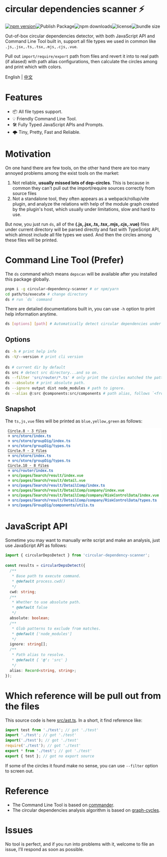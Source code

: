 # circular dependencies scanner ⚡

<div style="display: flex;">
  <a href="https://npmjs.com/package/circular-dependency-scanner">
    <img alt="npm version" src="https://img.shields.io/npm/v/circular-dependency-scanner">
  </a>
  <img alt="Publish Package" src="https://github.com/emosheeep/circular-dependency-scanner/actions/workflows/npm-publish.yml/badge.svg">
  <img alt="npm downloads" src="https://img.shields.io/npm/dt/circular-dependency-scanner">
  <img alt="license" src="https://img.shields.io/npm/l/circular-dependency-scanner">
  <img alt="bundle size" src="https://img.shields.io/bundlephobia/minzip/circular-dependency-scanner">
</div>

Out-of-box circular dependencies detector, with both JavaScript API and Command Line Tool built in, support all file types we used in common like `.js,.jsx,.ts,.tsx,.mjs,.cjs,.vue`.

Pull out `import/require/export` path from files and revert it into to real path (if aliased) with path alias configurations, then calculate the circles among and print which with colors.

English | [中文](./README.zh_CN.md)

# Features

- 📦 All file types support.
- 💡 Friendly Command Line Tool.
- 🛠️ Fully Typed JavaScript APIs and Prompts.
- 🌩 Tiny, Pretty, Fast and Reliable.

# Motivation

On one hand there are few tools, on the other hand there are too many annoyed problems among the exist tools on the market:

1. Not reliable, **usually missed lots of dep-circles**. This is because in common they can't pull out the import/require sources correctly from source files
2. Not a standalone tool, they often appears as a webpack/rollup/vite plugin, and analyze the relations with help of the module graph created by the plugin's host, which usually under limitations, slow and hard to use.

But now, you just run `ds`, all of the **(.js,.jsx,.ts,.tsx,.mjs,.cjs,.vue)** files under current directory will be parsed directly and fast with TypeScript API, which almost include all file types we used. And then the circles among these files will be printed.

# Command Line Tool (Prefer)

The `ds` command which means `depscan` will be available after you installed this package globally.

```sh
pnpm i -g circular-dependency-scanner # or npm/yarn
cd path/to/execute # change directory
ds # run `ds` command
```

There are detailed documentations built in, you can use `-h` option to print help information anytime.

```sh
ds [options] [path] # Automatically detect circular dependencies under the current directory and print the circles.
```

## Options

```sh
ds -h # print help info
ds -V/--version # print cli version

ds # current dir by default
ds src # detect src directory...and so on.
ds --filter 'src/router/*.ts' # only print the circles matched the pattern.
ds --absolute # print absolute path.
ds --ignore output dist node_modules # path to ignore.
ds --alias @:src @components:src/components # path alias, follows `<from>:<to>` convention
```

## Snapshot

The `ts,js,vue` files will be printed as `blue,yellow,green` as follows:

<img alt="output-snapshot" src="./snapshots/output.png" width="600" />

# JavaScript API

Sometime you may want to manually write script and make an analysis, just use JavaScript API as follows:

```ts
import { circularDepsDetect } from 'circular-dependency-scanner';

const results = circularDepsDetect({
  /**
   * Base path to execute command.
   * @default process.cwd()
   */
  cwd: string;
  /**
   * Whether to use absolute path.
   * @default false
   */
  absolute: boolean;
  /**
   * Glob patterns to exclude from matches.
   * @default ['node_modules']
   */
  ignore: string[];
  /**
   * Path alias to resolve.
   * @default { '@': 'src' }
   */
  alias: Record<string, string>;
});

```

# Which reference will be pull out from the files

This source code is here [src/ast.ts](https://github.com/emosheeep/circular-dependency-scanner/blob/HEAD/src/ast.ts). In a short, it find reference like: 

```ts
import test from './test'; // got './test'
import './test'; // got './test'
import('./test'); // got './test'
require('./test'); // got './test'
export * from './test'; // got './test'
export { test }; // got no export source
```

If some of the circles it found make no sense, you can use `--filter` option to screen out.

# Reference

- The Command Line Tool is based on [commander](https://github.com/tj/commander.js).
- The circular dependencies analysis algorithm is based on [graph-cycles](https://github.com/grantila/graph-cycles).

# Issues

No tool is perfect, and if you run into problems with it, welcome to file an issue, I’ll respond as soon as possible.